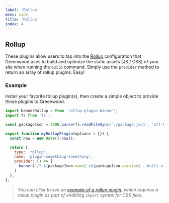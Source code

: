 ```yaml
---
label: 'Rollup'
menu: side
title: 'Rollup'
index: 4
---
```


## Rollup

These plugins allow users to tap into the [Rollup](https://rollupjs.org/) configuration that Greenwood uses to build and optimize the static assets (JS / CSS) of your site when running the `build` command.  Simply use the `provider` method to return an array of rollup plugins.  Easy!

### Example
Install your favorite rollup plugin(s), then create a simple object to provide those plugins to Greenwood.

```javascript
import bannerRollup = from 'rollup-plugin-banner';
import fs from 'fs';

const packageJson = JSON.parse(fs.readFileSync('./package.json', 'utf-8')); 

export function myRollupPlugin(options = {}) {
  const now = new Date().now();

  return {
    type: 'rollup',
    name: 'plugin-something-something',
    provider: () => [
      banner(`/* ${packageJson.name} v${packageJson.version} - built at ${now}. */`)
    ]
  };
};
```

> _You can click to see an [example of a rollup plugin](https://github.com/ProjectEvergreen/greenwood/tree/master/packages/plugin-import-css), which requires a rollup plugin as part of enabling `import` syntax for CSS files._